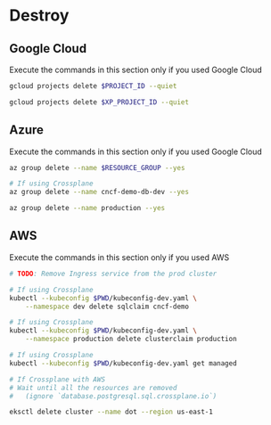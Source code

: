 # Destroy

## Google Cloud

Execute the commands in this section only if you used Google Cloud

```bash
gcloud projects delete $PROJECT_ID --quiet

gcloud projects delete $XP_PROJECT_ID --quiet
```

## Azure

Execute the commands in this section only if you used Google Cloud

```bash
az group delete --name $RESOURCE_GROUP --yes

# If using Crossplane
az group delete --name cncf-demo-db-dev --yes

az group delete --name production --yes
```

## AWS

Execute the commands in this section only if you used AWS

```bash
# TODO: Remove Ingress service from the prod cluster

# If using Crossplane
kubectl --kubeconfig $PWD/kubeconfig-dev.yaml \
    --namespace dev delete sqlclaim cncf-demo

# If using Crossplane
kubectl --kubeconfig $PWD/kubeconfig-dev.yaml \
    --namespace production delete clusterclaim production

# If using Crossplane
kubectl --kubeconfig $PWD/kubeconfig-dev.yaml get managed

# If Crossplane with AWS
# Wait until all the resources are removed
#   (ignore `database.postgresql.sql.crossplane.io`)

eksctl delete cluster --name dot --region us-east-1
```
